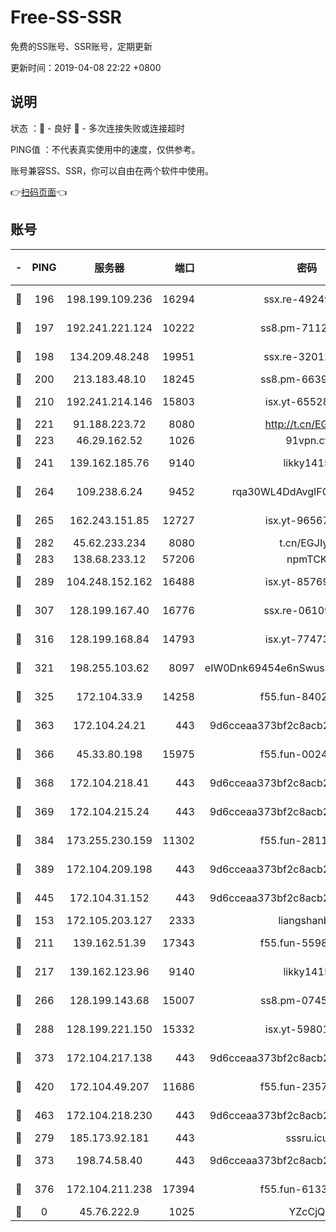 # Free-SS-SSR

免费的SS账号、SSR账号，定期更新

更新时间：2019-04-08 22:22 +0800

## 说明

状态     ：🙂 - 良好 🙁 - 多次连接失败或连接超时

PING值   ：不代表真实使用中的速度，仅供参考。

账号兼容SS、SSR，你可以自由在两个软件中使用。

👉[扫码页面](https://liesauer.github.io/Free-SS-SSR/)👈

## 账号

|-|PING|服务器|端口|密码|加密方式|区域|
|:----:|:----:|:-----:|-----:|:----:|:----:|:----:|
|🙂|196|198.199.109.236|16294|ssx.re-49249273|aes-256-cfb|US|
|🙂|197|192.241.221.124|10222|ss8.pm-71123856|aes-256-cfb|US|
|🙂|198|134.209.48.248|19951|ssx.re-32012772|aes-256-cfb|US|
|🙂|200|213.183.48.10|18245|ss8.pm-66393929|rc4-md5|RU|
|🙂|210|192.241.214.146|15803|isx.yt-65528356|aes-256-cfb|US|
|🙂|221|91.188.223.72|8080|http://t.cn/EGJIyrl|rc4-md5|RU|
|🙂|223|46.29.162.52|1026|91vpn.cf|rc4-md5|RU|
|🙂|241|139.162.185.76|9140|likky1415|aes-256-cfb|DE|
|🙂|264|109.238.6.24|9452|rqa30WL4DdAvgIFG6Fs3znzTa|aes-256-cfb|FR|
|🙂|265|162.243.151.85|12727|isx.yt-96567464|aes-256-cfb|US|
|🙂|282|45.62.233.234|8080|t.cn/EGJIyrl|rc4-md5|CA|
|🙂|283|138.68.233.12|57206|npmTCK|rc4-md5|US|
|🙂|289|104.248.152.162|16488|isx.yt-85769451|aes-256-cfb|SG|
|🙂|307|128.199.167.40|16776|ssx.re-06109794|aes-256-cfb|SG|
|🙂|316|128.199.168.84|14793|isx.yt-77473407|aes-256-cfb|SG|
|🙂|321|198.255.103.62|8097|eIW0Dnk69454e6nSwuspv9DmS201tQ0D|aes-256-cfb|US|
|🙂|325|172.104.33.9|14258|f55.fun-84028814|aes-256-cfb|SG|
|🙂|363|172.104.24.21|443|9d6cceaa373bf2c8acb22e60b6a58be6|aes-256-cfb|US|
|🙂|366|45.33.80.198|15975|f55.fun-00246123|aes-256-cfb|US|
|🙂|368|172.104.218.41|443|9d6cceaa373bf2c8acb22e60b6a58be6|aes-256-cfb|US|
|🙂|369|172.104.215.24|443|9d6cceaa373bf2c8acb22e60b6a58be6|aes-256-cfb|US|
|🙂|384|173.255.230.159|11302|f55.fun-28114209|aes-256-cfb|US|
|🙂|389|172.104.209.198|443|9d6cceaa373bf2c8acb22e60b6a58be6|aes-256-cfb|US|
|🙂|445|172.104.31.152|443|9d6cceaa373bf2c8acb22e60b6a58be6|aes-256-cfb|US|
|🙂|153|172.105.203.127|2333|liangshanbo|chacha20|JP|
|🙂|211|139.162.51.39|17343|f55.fun-55982409|aes-256-cfb|SG|
|🙂|217|139.162.123.96|9140|likky1415|aes-256-cfb|JP|
|🙂|266|128.199.143.68|15007|ss8.pm-07458525|aes-256-cfb|SG|
|🙂|288|128.199.221.150|15332|isx.yt-59801351|aes-256-cfb|SG|
|🙂|373|172.104.217.138|443|9d6cceaa373bf2c8acb22e60b6a58be6|aes-256-cfb|US|
|🙂|420|172.104.49.207|11686|f55.fun-23572783|aes-256-cfb|SG|
|🙂|463|172.104.218.230|443|9d6cceaa373bf2c8acb22e60b6a58be6|aes-256-cfb|US|
|🙁|279|185.173.92.181|443|sssru.icu|rc4-md5|RU|
|🙁|373|198.74.58.40|443|9d6cceaa373bf2c8acb22e60b6a58be6|aes-256-cfb|US|
|🙁|376|172.104.211.238|17394|f55.fun-61332422|aes-256-cfb|US|
|🙁|0|45.76.222.9|1025|YZcCjQ|rc4-md5|JP|

